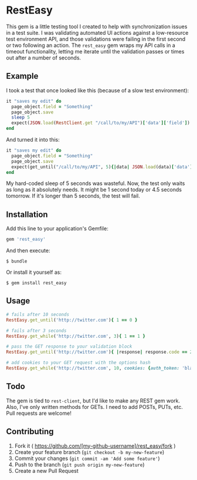 # RestEasy

This gem is a little testing tool I created to help with synchronization issues in a test suite. I was validating automated UI actions against a low-resource test environment API, and those validations were failing in the first second or two following an action. The `rest_easy` gem wraps my API calls in a timeout functionality, letting me iterate until the validation passes or times out after a number of seconds.

## Example

I took a test that once looked like this (because of a slow test environment):

```ruby
it "saves my edit" do
  page_object.field = "Something"
  page_object.save
  sleep 5
  expect(JSON.load(RestClient.get "/call/to/my/API")['data']['field']).to eq('Something')
end
```

And turned it into this:

```ruby
it "saves my edit" do
  page_object.field = "Something"
  page_object.save
  expect(get_until("/call/to/my/API", 5){|data| JSON.load(data)['data']['field'] == 'Something'}).to be true
end
```

My hard-coded sleep of 5 seconds was wasteful. Now, the test only waits as long as it absolutely needs. It might be 1 second today or 4.5 seconds tomorrow. If it's longer than 5 seconds, the test will fail.

## Installation

Add this line to your application's Gemfile:

```ruby
gem 'rest_easy'
```

And then execute:

    $ bundle

Or install it yourself as:

    $ gem install rest_easy

## Usage

```ruby
# fails after 10 seconds
RestEasy.get_until('http://twitter.com'){ 1 == 0 }

# fails after 3 seconds
RestEasy.get_while('http://twitter.com', 3){ 1 == 1 }

# pass the GET response to your validation block
RestEasy.get_until('http://twitter.com'){ |response| response.code == 200 }

# add cookies to your GET request with the options hash
RestEasy.get_while('http://twitter.com', 10, cookies: {auth_token: 'blah'}){ |response| response.code == 403 }
```

## Todo
The gem is tied to `rest-client`, but I'd like to make any REST gem work. Also, I've only written methods for GETs. I need to add POSTs, PUTs, etc. Pull requests are welcome!

## Contributing

1. Fork it ( https://github.com/[my-github-username]/rest_easy/fork )
2. Create your feature branch (`git checkout -b my-new-feature`)
3. Commit your changes (`git commit -am 'Add some feature'`)
4. Push to the branch (`git push origin my-new-feature`)
5. Create a new Pull Request

